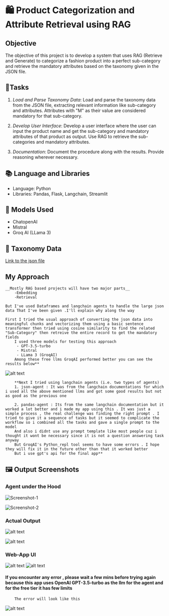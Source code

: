 # 🛍️ Product Categorization and Attribute Retrieval using RAG

## Objective

The objective of this project is to develop a system that uses RAG (Retrieve and Generate) to categorize a fashion product into a perfect sub-category and retrieve the mandatory attributes based on the taxonomy given in the JSON file.

## 📝Tasks

1. *Load and Parse Taxonomy Data*: Load and parse the taxonomy data from the JSON file, extracting relevant information like sub-category and attributes. Attributes with "M" as their value are considered mandatory for that sub-category.

2. *Develop User Interface*: Develop a user interface where the user can input the product name and get the sub-category and mandatory attributes of that product as output. Use RAG to retrieve the sub-categories and mandatory attributes.

3. *Documentation*: Document the procedure along with the results. Provide reasoning wherever necessary.

## 📚 Language and Libraries

- Language: Python
- Libraries: Pandas, Flask, Langchain, Streamlit

## 🚀 Models Used

- ChatopenAI
- Mistral
- Groq AI (LLama 3)

## 🔗 Taxonomy Data

[Link to the json file](https://drive.google.com/file/d/1a2KOjnk9t2oQFz3LQ-Giy_WsAjopuFDd/view?usp=drive_link)

## My Approach
    
    __Mostly RAG based projects will have two major parts__ 
        -Embedding
        -Retrieval

    But I've used Dataframes and langchain agents to handle the large json data That I've been given .I'll explain why along the way 

    First I tried the usual approach of converting the json data into meaningful chunks and vectorizing them using a basic sentence transformer then tried using cosine similarity to find the related "Sub-Category" then retreive the entire record to get the mandatory fields 
        I used three models for testing this approach
         - GPT-3.5-turbo
         - Mistral
         - LLama 3 (GroqAI)
        Among these free llms GroqAI performed better you can see the results below**

![alt text](<screenshots/Screenshot 2024-05-08 230128.png>)

        

        **Next I tried using langchain agents (i.e. two types of agents)
        1. json-agent : It was from the langchain documentations for which i used all the above mentioned llms and got some good results but not as good as the previous one 

        2. pandas-agent : Its from the same langchain documentation but it worked a lot better and i made my app using this . It was just a simple process , the real challenge was finding the right prompt . I tried to give it a sequence of tasks but it seemed to complicate the workflow so i combined all the tasks and gave a single prompt to the model 
        And also i didnt use any prompt template like most people cuz i thought it wont be necessary since it is not a question answering task anyway
        But GroqAI's Python_repl tool seems to have some errors . I hope they will fix it in the future other than that it worked better
        But i use gpt's api for the final app**

## 🖼️ Output Screenshots

### Agent under the Hood

![Screenshot-1](<screenshots/Screenshot 2024-05-08 103304.png>)

![Screenshot-2](<screenshots/Screenshot 2024-05-08 103347.png>)

### Actual Output

![alt text](<screenshots/Screenshot 2024-05-08 103536.png>)

![alt text](<screenshots/Screenshot 2024-05-08 103619.png>)

### Web-App UI

![alt text](screenshots/app-ui.jpeg)
![alt text](screenshots/output.jpeg)


#### If you encounter any error , please wait a few mins before trying again because this app uses OpenAI GPT-3.5-turbo as the llm for the agent and for the free tier it has few limits 

        The error will look like this 

![alt text](screenshots/error.jpeg)

